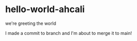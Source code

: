# hello-world-ahcali
we're greeting the world

I made a commit to branch and I'm about to merge it to main!
